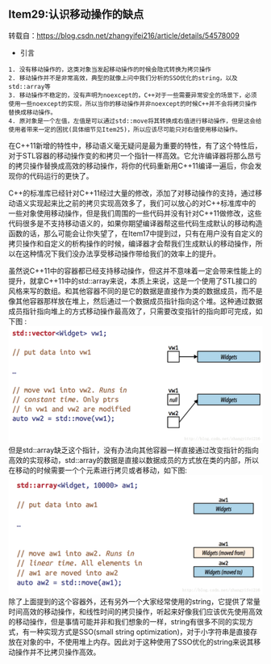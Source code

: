 ## Item29:认识移动操作的缺点
转载自：https://blog.csdn.net/zhangyifei216/article/details/54578009
* 引言
```
1. 没有移动操作的，这类对象当发起移动操作的时候会隐式转换为拷贝操作
2. 移动操作并不是非常高效，典型的就像上问中我们分析的SSO优化的string，以及std::array等
3. 移动操作不稳定的，没有声明为noexcept的，C++对于一些需要异常安全的场景下，必须使用一些noexcept的实现，所以当你的移动操作并非noexcept的时候C++并不会将拷贝操作替换成移动操作。
4. 原对象是一个左值，左值是可以通过std::move将其转换成右值进行移动操作，但是这会给使用者带来一定的困扰(具体细节见Item25)，所以应该尽可能只对右值使用移动操作。
```

在C++11新增的特性中，移动语义毫无疑问是最为重要的特性，有了这个特性后，对于STL容器的移动操作变的和拷贝一个指针一样高效。它允许编译器将那么昂亏的拷贝操作替换成高效的移动操作，将你的代码重新用C++11编译一遍后，你会发现你的代码运行的更快了。

C++的标准库已经针对C++11经过大量的修改，添加了对移动操作的支持，通过移动语义实现起来比之前的拷贝实现高效多了，我们可以放心的对C++标准库中的一些对象使用移动操作，但是我们周围的一些代码并没有针对C++11做修改，这些代码很多是不支持移动语义的，如果你期望编译器帮这些代码生成默认的移动构造函数的话，那么可能会让你失望了，在Item17中提到过，只有在用户没有自定义的拷贝操作和自定义的析构操作的时候，编译器才会帮我们生成默认的移动操作，所以在这种情况下我们没办法享受移动操作带给我们的效率上的提升。

虽然说C++11中的容器都已经支持移动操作，但这并不意味着一定会带来性能上的提升，就拿C++11中的std::array来说，本质上来说，这是一个使用了STL接口的风格来写的数组。和其他容器不同的是它的数据是直接作为类的数据成员，而不是像其他容器那样放在堆上，然后通过一个数据成员指针指向这个堆。这种通过数据成员指针指向堆上的方式移动操作最高效了，只需要改变指针的指向即可完成，如下图 :
![](./image1.png)
但是std::array缺乏这个指针，没有办法向其他容器一样直接通过改变指针的指向高效的实现移动，std::array的数据是直接以数据成员的方式放在类的内部，所以在移动的时候需要一个个元素进行拷贝或者移动，如下图:
![](./image2.png)
除了上面提到的这个容器外，还有另外一个大家经常使用的string，它提供了常量时间高效的移动操作，和线性时间的拷贝操作，听起来好像我们应该优先使用高效的移动操作，但是事情可能并非和我们想象的一样，string有很多不同的实现方式，有一种实现方式是SSO(small string optimization)，对于小字符串是直接存放在对象的中，不使用堆上内存。因此对于这种使用了SSO优化的string来说其移动操作并不比拷贝操作高效。
